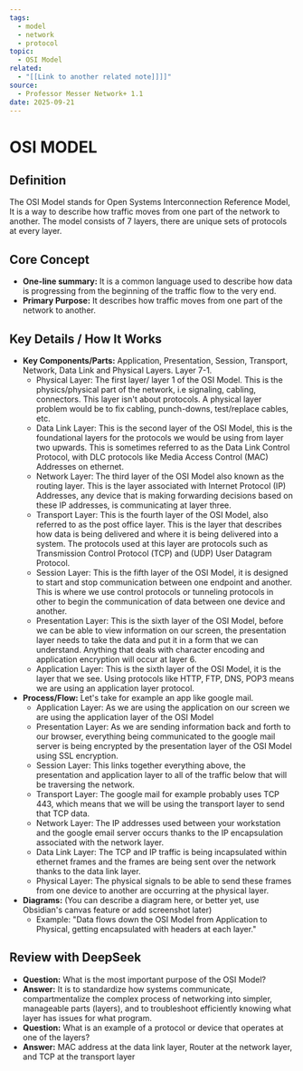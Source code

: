 ```yaml
---
tags:
  - model
  - network
  - protocol
topic:
  - OSI Model
related:
  - "[[Link to another related note]]]]"
source:
  - Professor Messer Network+ 1.1
date: 2025-09-21
---
```

# OSI MODEL

## Definition
The OSI Model stands for Open Systems Interconnection Reference Model, It is a way to describe how traffic moves from one part of the network to another. The model consists of  7 layers, there are unique sets of protocols at every layer.

## Core Concept
-   **One-line summary:** It is a common language used to describe how data is progressing from the beginning of the traffic flow to the very end.
-   **Primary Purpose:** It describes how traffic moves from one part of the network to another.

## Key Details / How It Works
- **Key Components/Parts:** Application, Presentation, Session, Transport, Network, Data Link and Physical Layers. Layer 7-1.
    - Physical Layer: The first layer/ layer 1 of the OSI Model. This is the physics/physical part of the network, i.e signaling, cabling, connectors. This layer isn't about protocols. A physical layer problem would be to fix cabling, punch-downs, test/replace cables, etc. 
    - Data Link Layer: This is the second layer of the OSI Model, this is the foundational layers for the protocols we would be using from layer two upwards. This is sometimes referred to as the Data Link Control Protocol, with DLC protocols like Media Access Control (MAC) Addresses on ethernet.
    - Network Layer: The third layer of the OSI Model also known as the routing layer. This is the layer associated with Internet Protocol (IP) Addresses, any device that is making forwarding decisions based on these IP addresses, is communicating at layer three.
    - Transport Layer: This is the fourth layer of the OSI Model, also referred to as the post office layer. This is the layer that describes how data is being delivered and where it is being delivered into a system. The protocols used at this layer are protocols such as Transmission Control Protocol (TCP) and (UDP) User Datagram Protocol.
    - Session Layer: This is the fifth layer of the OSI Model, it is designed to start and stop communication between one endpoint and another. This is where we use control protocols or tunneling protocols in other to begin the communication of data between one device and another.
    - Presentation Layer: This is the sixth layer of the OSI Model, before we can be able to view information on our screen, the presentation layer needs to take the data and put it in a form that we can understand. Anything that deals with character encoding and application encryption will occur at layer 6.
    - Application Layer: This is the sixth layer of the OSI Model, it is the layer that we see. Using protocols like HTTP, FTP, DNS, POP3 means we are using an application layer protocol.
-  **Process/Flow:** Let's take for example an app like google mail. 
	- Application Layer: As we are using the application on our screen we are using the application layer of the OSI Model 
	- Presentation Layer: As we are sending information back and forth to our browser, everything being communicated to the google mail server is being encrypted by the presentation layer of the OSI Model using SSL encryption.
	- Session Layer: This links together everything above, the presentation and application layer to all of the traffic below that will be traversing the network.
	- Transport Layer: The google mail for example probably uses TCP 443, which means that we will be using the transport layer to send that TCP data.
	- Network Layer: The IP addresses used between your workstation and the google email server occurs thanks to the IP encapsulation associated with the network layer.
	- Data Link Layer: The TCP and IP traffic is being incapsulated within ethernet frames and the frames are being sent over the network thanks to the data link layer. 
	- Physical Layer: The physical signals to be able to send these frames from one device to another are occurring at the physical layer.
- **Diagrams:** (You can describe a diagram here, or better yet, use Obsidian's canvas feature or add screenshot later)
     - Example: "Data flows down the OSI Model from Application to Physical, getting encapsulated with headers at each layer."


## Review with DeepSeek
- **Question:** What is the most important purpose of the OSI Model?
- **Answer:** It is to standardize how systems communicate, compartmentalize the complex process of networking into simpler, manageable parts (layers), and to troubleshoot efficiently knowing what layer has issues for what program.
- **Question:** What is an example of a protocol or device that operates at one of the layers?
- **Answer:** MAC address at the data link layer, Router at the network layer, and TCP at the transport layer